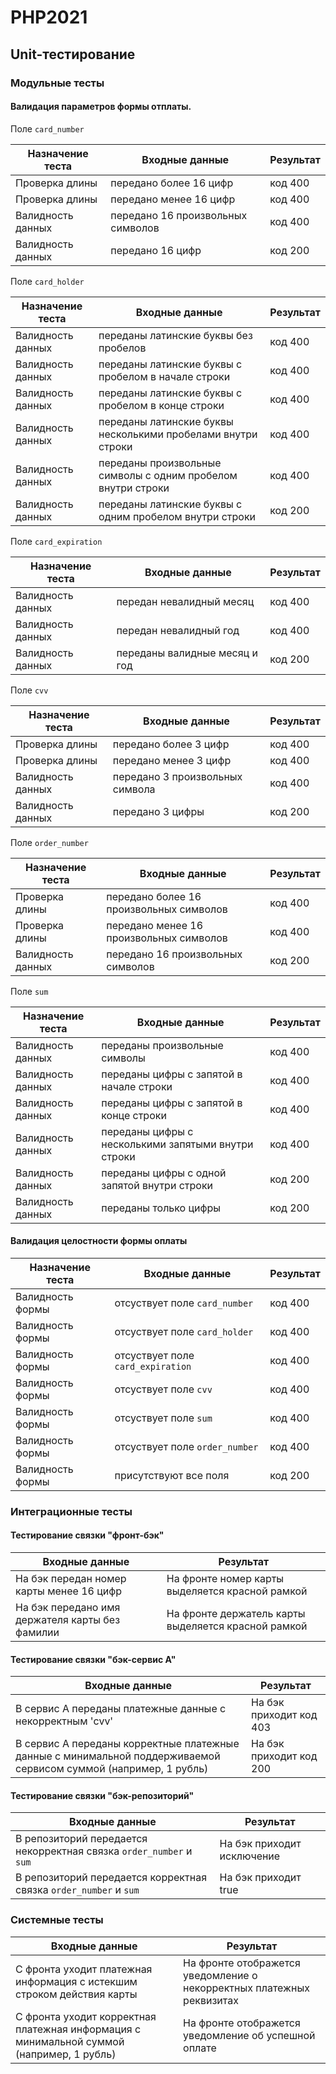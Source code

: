 # PHP2021

## Unit-тестирование

### Модульные тесты

#### Валидация параметров формы отплаты.

Поле `card_number`

| Назначение теста  | Входные данные                    | Результат |
|-------------------|-----------------------------------|-----------|
| Проверка длины    | передано более 16 цифр            | код 400   |
| Проверка длины    | передано менее 16 цифр            | код 400   |
| Валидность данных | передано 16 произвольных символов | код 400   |
| Валидность данных | передано 16 цифр                  | код 200   |

Поле `card_holder`

| Назначение теста  | Входные данные                                                    | Результат |
|-------------------|-------------------------------------------------------------------|-----------|
| Валидность данных | переданы латинские буквы без пробелов                             | код 400   |
| Валидность данных | переданы латинские буквы с пробелом в начале строки               | код 400   |
| Валидность данных | переданы латинские буквы с пробелом в конце строки                | код 400   |
| Валидность данных | переданы латинские буквы несколькими пробелами внутри строки      | код 400   |
| Валидность данных | переданы произвольные символы с одним пробелом внутри строки      | код 400   |
| Валидность данных | переданы латинские буквы с одним пробелом внутри строки           | код 200   |

Поле `card_expiration`

| Назначение теста  | Входные данные                | Результат |
|-------------------|-------------------------------|-----------|
| Валидность данных | передан невалидный месяц      | код 400   |
| Валидность данных | передан невалидный год        | код 400   |
| Валидность данных | переданы валидные месяц и год | код 200   |

Поле `cvv`

| Назначение теста  | Входные данные                                      | Результат |
|-------------------|-----------------------------------------------------|-----------|
| Проверка длины    | передано более 3 цифр                               | код 400   |
| Проверка длины    | передано менее 3 цифр                               | код 400   |
| Валидность данных | передано 3 произвольных символа                     | код 400   |
| Валидность данных | передано 3 цифры                                    | код 200   |

Поле `order_number`

| Назначение теста  | Входные данные                          | Результат |
|-------------------|-----------------------------------------|-----------|
| Проверка длины    | передано более 16 произвольных символов | код 400   |
| Проверка длины    | передано менее 16 произвольных символов | код 400   |
| Валидность данных | передано 16 произвольных символов       | код 200   |

Поле `sum`

| Назначение теста  | Входные данные                                      | Результат |
|-------------------|-----------------------------------------------------|-----------|
| Валидность данных | переданы произвольные символы                       | код 400   |
| Валидность данных | переданы цифры с запятой в начале строки            | код 400   |
| Валидность данных | переданы цифры с запятой в конце строки             | код 400   |
| Валидность данных | переданы цифры с несколькими запятыми внутри строки | код 400   |
| Валидность данных | переданы цифры с одной запятой внутри строки        | код 200   |
| Валидность данных | переданы только цифры                               | код 200   |

#### Валидация целостности формы оплаты

| Назначение теста | Входные данные                    | Результат |
|------------------|-----------------------------------|-----------|
| Валидность формы | отсуствует поле `card_number`     | код 400   |
| Валидность формы | отсуствует поле `card_holder`     | код 400   |
| Валидность формы | отсуствует поле `card_expiration` | код 400   |
| Валидность формы | отсуствует поле `cvv`             | код 400   |
| Валидность формы | отсуствует поле `sum`             | код 400   |
| Валидность формы | отсуствует поле `order_number`    | код 400   |
| Валидность формы | присутствуют все поля             | код 200   |

### Интеграционные тесты

#### Тестирование связки "фронт-бэк"

| Входные данные                                  | Результат                                           |
|-------------------------------------------------|-----------------------------------------------------|
| На бэк передан номер карты менее 16 цифр        | На фронте номер карты выделяется красной рамкой     |
| На бэк передано имя держателя карты без фамилии | На фронте держатель карты выделяется красной рамкой |

#### Тестирование связки "бэк-сервис А"

| Входные данные                                                                                                   | Результат               |
|------------------------------------------------------------------------------------------------------------------|-------------------------|
| В сервис А переданы платежные данные с некорректным 'cvv'                                                        | На бэк приходит код 403 |
| В сервис А переданы корректные платежные данные с минимальной поддерживаемой сервисом суммой (например, 1 рубль) | На бэк приходит код 200 |

#### Тестирование связки "бэк-репозиторий"

| Входные данные                                                      | Результат                  |
|---------------------------------------------------------------------|----------------------------|
| В репозиторий передается некорректная связка `order_number` и `sum` | На бэк приходит исключение |
| В репозиторий передается корректная связка `order_number` и `sum`   | На бэк приходит true       |

### Системные тесты

| Входные данные                                                                           | Результат                                                             |
|------------------------------------------------------------------------------------------|-----------------------------------------------------------------------|
| С фронта уходит платежная информация с истекшим строком действия карты                   | На фронте отображется уведомление о некорректных платежных реквизитах |
| С фронта уходит корректная платежная информация с минимальной суммой (например, 1 рубль) | На фронте отображется уведомление об успешной оплате                  |
